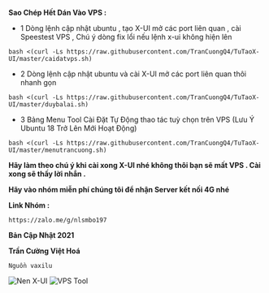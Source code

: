 **Sao Chép Hết Dán Vào VPS :**

- 1 Dòng lệnh cập nhật ubuntu , tạo X-UI mở các port liên quan , cài Speestest VPS , Chú ý dòng fix lổi nếu lệnh x-ui không hiện lên

```
bash <(curl -Ls https://raw.githubusercontent.com/TranCuongQ4/TuTaoX-UI/master/caidatvps.sh)
```

- 2 Dòng lệnh cập nhật ubuntu và cài X-UI mở các port liên quan thôi nhanh gọn
```
bash <(curl -Ls https://raw.githubusercontent.com/TranCuongQ4/TuTaoX-UI/master/duybalai.sh)
```
- 3 Bảng Menu Tool Cài Đặt Tự Động thao tác tuỳ chọn trên VPS (Lưu Ý Ubuntu 18 Trở Lên Mới Hoạt Động)
```
bash <(curl -Ls https://raw.githubusercontent.com/TranCuongQ4/TuTaoX-UI/master/menutrancuong.sh)
```

**Hãy làm theo chú ý khi cài xong X-UI nhé không thôi bạn sẽ mất VPS . Cài xong sẽ thấy lời nhắn .**

**Hãy vào nhóm miễn phí chúng tôi để nhận Server kết nối 4G nhé**

**Link Nhóm :** 
``` 
https://zalo.me/g/nlsmbo197 
```
**Bản Cập Nhật 2021**

**Trần Cường Việt Hoá**

```Nguồn vaxilu```

![Nen X-UI](https://user-images.githubusercontent.com/92734523/138397037-5875f5dc-1d5e-43a4-9ec5-9916e976e5d7.png)
![VPS Tool](https://user-images.githubusercontent.com/92734523/138633260-c571476f-77fc-43ca-af89-b1f56defbe9a.png)

